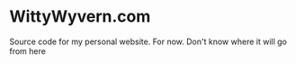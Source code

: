 # WittyWyvern.com

Source code for my personal website. For now. Don't know where it will go from here